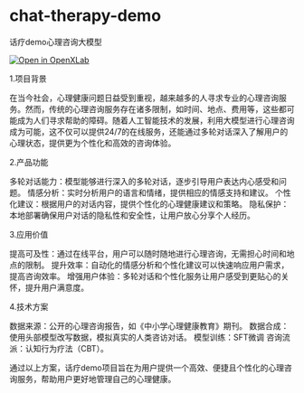 # chat-therapy-demo
话疗demo心理咨询大模型

[![Open in OpenXLab](https://cdn-static.openxlab.org.cn/header/openxlab_models.svg)](https://openxlab.org.cn/models/detail/LucienJMLee/chat-therapy)

1.项目背景

在当今社会，心理健康问题日益受到重视，越来越多的人寻求专业的心理咨询服务。然而，传统的心理咨询服务存在诸多限制，如时间、地点、费用等，这些都可能成为人们寻求帮助的障碍。随着人工智能技术的发展，利用大模型进行心理咨询成为可能，这不仅可以提供24/7的在线服务，还能通过多轮对话深入了解用户的心理状态，提供更为个性化和高效的咨询体验。

2.产品功能

多轮对话能力：模型能够进行深入的多轮对话，逐步引导用户表达内心感受和问题。
情感分析：实时分析用户的语言和情绪，提供相应的情感支持和建议。
个性化建议：根据用户的对话内容，提供个性化的心理健康建议和策略。
隐私保护：本地部署确保用户对话的隐私性和安全性，让用户放心分享个人经历。

3.应用价值

提高可及性：通过在线平台，用户可以随时随地进行心理咨询，无需担心时间和地点的限制。
提升效率：自动化的情感分析和个性化建议可以快速响应用户需求，提高咨询效率。
增强用户体验：多轮对话和个性化服务让用户感受到更贴心的关怀，提升用户满意度。

4.技术方案

数据来源：公开的心理咨询报告，如《中小学心理健康教育》期刊。
数据合成：使用头部模型改写数据，模拟真实的人类咨访对话。
模型训练：SFT微调
咨询流派：认知行为疗法（CBT）。

通过以上方案，话疗demo项目旨在为用户提供一个高效、便捷且个性化的心理咨询服务，帮助用户更好地管理自己的心理健康。
